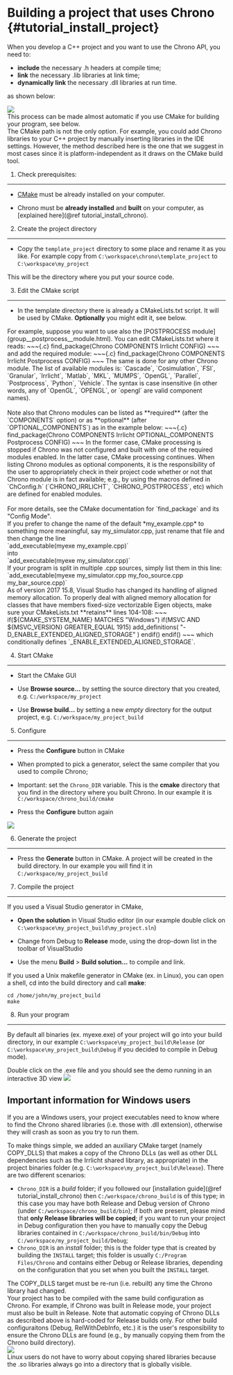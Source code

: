 Building a project that uses Chrono             {#tutorial_install_project}
==========================


When you develop a C++ project and you want to use the Chrono API,
you need to:
- **include** the necessary .h headers at compile time;
- **link** the necessary .lib libraries at link time;
- **dynamically link** the necessary .dll libraries at run time.  

as shown below: <br>

<img src="http://www.projectchrono.org/assets/manual/Pic_build.png" class="img-responsive">

<br>
This process can be made almost automatic if you use CMake for building your program, see below.

<div class="ce-info">
The CMake path is not the only option. For example, you could add Chrono libraries
to your C++ project by manually inserting libraries in the IDE settings. However,
the method described here is the one that we suggest in most cases since it is platform-independent as it draws on the CMake
build tool.
</div>



1) Check prerequisites:
-------------------------------------------------------------------

-   [CMake](http://www.cmake.org) must be already installed on
    your computer.
	
-   Chrono must be **already installed** and **built** 
    on your computer, as [explained here](@ref tutorial_install_chrono).

	
2) Create the project directory
-------------------------------------------------------------------

-   Copy the `template_project` directory to some place and rename it as you like.
    For example copy from `C:\workspace\chrono\template_project` to `C:\workspace\my_project`

This will be the directory where you put your source code.


3) Edit the CMake script
------------------------------------------------------------

- In the template directory there is already a CMakeLists.txt script. It will be used by CMake.
  **Optionally** you might edit it, see below.

<div class="ce-info">
For example, suppose you want to use also the [POSTPROCESS module](group__postprocess__module.html).
You can edit CMakeLists.txt where it reads:
~~~{.c}
find_package(Chrono
             COMPONENTS Irrlicht
             CONFIG)
~~~
and add the required module:
~~~{.c}
find_package(Chrono
             COMPONENTS Irrlicht Postprocess
             CONFIG)
~~~
The same is done for any other Chrono module.  The list of available modules is: `Cascade`, `Cosimulation`, `FSI`, `Granular`, `Irrlicht`, `Matlab`, `MKL`, `MUMPS`, `OpenGL`, `Parallel`, `Postprocess`, `Python`, `Vehicle`. The syntax is case insensitive (in other words, any of `OpenGL`, `OPENGL`, or `opengl` are valid component names).
<br><br>
Note also that Chrono modules can be listed as **required** (after the `COMPONENTS` option) or as **optional** (after `OPTIONAL_COMPONENTS`) as in the example below:
~~~{.c}
find_package(Chrono
             COMPONENTS Irrlicht
             OPTIONAL_COMPONENTS Postprocess
             CONFIG)
~~~
In the former case, CMake processing is stopped if Chrono was not configured and built with one of the required modules enabled.  In the latter case, CMake processing continues.  When listing Chrono modules as optional components, it is the responsibility of the user to appropriately check in their project code whether or not that Chrono module is in fact available; e.g., by using the macros defined in `ChConfig.h` (`CHRONO_IRRLICHT`, `CHRONO_POSTPROCESS`, etc) which are defined for enabled modules.
<br><br>
For more details, see the CMake documentation for `find_package` and its "Config Mode".
</div>

<div class="ce-info">
If you prefer to change the name of the default *my_example.cpp* to 
something more meaningful, say my_simulator.cpp, just rename that file and then change the line<br>
 `add_executable(myexe my_example.cpp)` <br>
 into <br>
 `add_executable(myexe my_simulator.cpp)`<br>
</div>

<div class="ce-info">
If your program is split in multiple .cpp sources, simply list them in this line:
 `add_executable(myexe my_simulator.cpp  my_foo_source.cpp  my_bar_source.cpp)` 
</div>

<div class="ce-warning">
As of version 2017 15.8, Visual Studio has changed its handling of aligned memory allocation.
To properly deal with aligned memory allocation for classes that have members fixed-size vectorizable Eigen objects, make sure your CMakeLists.txt **retains** lines 104-108:
~~~
if(${CMAKE_SYSTEM_NAME} MATCHES "Windows")
  if(MSVC AND ${MSVC_VERSION} GREATER_EQUAL 1915)
    add_definitions( "-D_ENABLE_EXTENDED_ALIGNED_STORAGE" )
  endif()
endif()
~~~
which conditionally defines `_ENABLE_EXTENDED_ALIGNED_STORAGE`.
</div>

4) Start CMake 
--------------------------------------------------

-   Start the CMake GUI

-   Use **Browse source...** by setting the source directory that you
    created, e.g. `C:/workspace/my_project`
	
-   Use **Browse build...** by setting a new *empty* directory for the
    output project, e.g. `C:/workspace/my_project_build`

	
5) Configure
------------------------------------------------

- Press the **Configure** button in CMake

- When prompted to pick a generator, select the same 
  compiler that you used to compile Chrono;

- Important: set the `Chrono_DIR` variable. This is the **cmake** directory that 
  you find in the directory where you built Chrono. In our example it is `C:/workspace/chrono_build/cmake`

- Press the **Configure** button again

<img src="http://www.projectchrono.org/assets/manual/Install_my_project_cmake.png" class="img-responsive">


6) Generate the project
-----------------------------------------------------------

- Press the **Generate** button in CMake. A project will be created in
  the build directory. In our example you will find it in `C:/workspace/my_project_build`


7) Compile the project
----------------------------------------------------------

If you used a Visual Studio generator in CMake, 

-   **Open the solution** in Visual Studio editor (in our example double
    click on `C:\workspace\my_project_build\my_project.sln`)

-   Change from Debug to **Release** mode, using the drop-down list in the 
    toolbar of VisualStudio
	
-   Use the menu **Build** > **Build solution...** to compile and link.

If you used a Unix makefile generator in CMake (ex. in Linux), you can
open a shell, cd into the build directory and call **make**: 
~~~{.c}
cd /home/john/my_project_build
make
~~~ 


8) Run your program
-------------------------------------------------------

By default all binaries (ex. myexe.exe) of your project will go into
your build directory, in our example `C:\workspace\my_project_build\Release` 
(or `C:\workspace\my_project_build\Debug` if you decided to compile in Debug mode).

Double click on the .exe file and you should see the demo running in an interactive 3D view
<img src="http://projectchrono.org/assets/manual/Install_my_project_2.jpg" class="img-responsive">

Important information for Windows users
----------------------

If you are a Windows users, your project executables need to know where to find the Chrono shared libraries (i.e. those with .dll extension), otherwise they will crash as soon as you try to run them.

To make things simple, we added an auxiliary CMake target (namely COPY_DLLS) that makes a copy of the Chrono DLLs (as well as other DLL dependencies such as the Irrlicht shared library, as appropriate) in the project binaries folder (e.g. `C:\workspace\my_project_build\Release`).  There are two different scenarios:
  + `Chrono_DIR` is a _build_ folder; if you followed our [installation guide](@ref tutorial_install_chrono) then `C:/workspace/chrono_build` is of this type; in this case you may have both Release and Debug version of Chrono (under `C:/workspace/chrono_build/bin`); if both are present, please mind that **only Release libraries will be copied**; if you want to run your project in Debug configuration then you have to manually copy the Debug libraries contained in `C:/workspace/chrono_build/bin/Debug` into `C:/workspace/my_project_build/Debug`;
  + `Chrono_DIR` is an _install_ folder; this is the folder type that is created by building the `INSTALL` target; this folder is usually `C:/Program Files/Chrono` and contains either Debug or Release libraries, depending on the configuration that you set when you built the `INSTALL` target.


<div class="ce-warning">
The COPY_DLLS target must be re-run (i.e. rebuilt) any time the Chrono library had changed.
</div>

<div class="ce-warning">
Your project has to be compiled with the same build configuration as Chrono. For example, if Chrono was built in Release mode, your project must also be built in Release.  Note that automatic copying of Chrono DLLs as described above is hard-coded for Release builds only.  For other build configuraitons (Debug, RelWithDebInfo, etc.) it is the user's responsibility to ensure the Chrono DLLs are found (e.g., by manually copying them from the Chrono build directory).
</div>

<img src="http://www.projectchrono.org/assets/manual/Install_project_COPYDLLS.png" class="img-responsive">

<div class="ce-info">
Linux users do not have to worry about copying shared libraries because the .so libraries always go into a directory that is globally visible.
</div>

